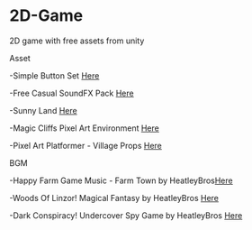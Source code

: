 # 2D-Game
2D game with free assets from unity

Asset

-Simple Button Set [Here](https://assetstore.unity.com/packages/2d/gui/icons/simple-button-set-01-153979) 

-Free Casual SoundFX Pack [Here](https://assetstore.unity.com/packages/audio/sound-fx/free-casual-soundfx-pack-164843)

-Sunny Land [Here](https://assetstore.unity.com/packages/2d/characters/sunny-land-103349)

-Magic Cliffs Pixel Art Environment [Here](https://assetstore.unity.com/packages/2d/textures-materials/nature/magic-cliffs-pixel-art-environment-60458)

-Pixel Art Platformer - Village Props [Here](https://assetstore.unity.com/packages/2d/environments/pixel-art-platformer-village-props-166114)

BGM

-Happy Farm Game Music - Farm Town by HeatleyBros[Here](https://www.youtube.com/watch?v=QVDLEY6EylM)

-Woods Of Linzor! Magical Fantasy by HeatleyBros [Here](https://www.youtube.com/watch?v=WgBhaXTKZeg&t=80s)

-Dark Conspiracy! Undercover Spy Game by HeatleyBros [Here](https://www.youtube.com/watch?v=SY-49rIbOSc)
